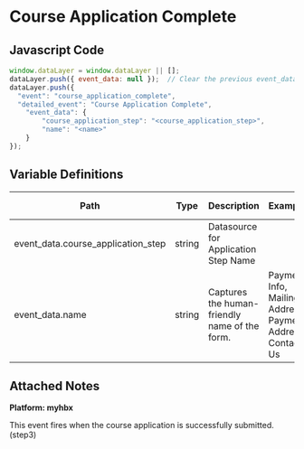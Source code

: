 # Course Application Complete

### 

## Javascript Code
```js
window.dataLayer = window.dataLayer || [];
dataLayer.push({ event_data: null });  // Clear the previous event_data object.
dataLayer.push({
  "event": "course_application_complete",
  "detailed_event": "Course Application Complete",
    "event_data": {
        "course_application_step": "<course_application_step>",
        "name": "<name>"
    }
});
```

## Variable Definitions

|Path|Type|Description|Example|Pattern|Min Length|Max Length|Minimum|Maximum|Multiple Of|
| --- | --- | --- | --- | --- | --- | --- | --- | --- | --- |
|event_data.course_application_step|string|Datasource for Application Step Name||||||||
|event_data.name|string|Captures the human-friendly name of the form.|Payment Info, Mailing Address, Payment Address, Contact Us|||||||

## Attached Notes

<p><strong>Platform: myhbx</strong></p>
<p>This event fires when the course application is successfully submitted. (step3)</p>

